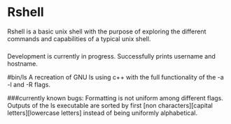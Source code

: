 # Rshell
Rshell is a basic unix shell with the purpose of exploring the different commands and capabilities of a typical unix shell.

### 
Development is currently in progress.
Successfully prints username and hostname.

#bin/ls
A recreation of GNU ls using c++ with the full functionality of the -a -l and -R flags.

###currently known bugs:
Formatting is not uniform among different flags.
Outputs of the ls executable are sorted by first [non characters][capital letters][lowercase letters] instead of being uniformly alphabetical.
